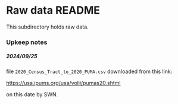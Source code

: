 # Raw data README

This subdirectory holds raw data.

### Upkeep notes

##### 2024/09/25

file `2020_Census_Tract_to_2020_PUMA.csv` downloaded from this link: 

https://usa.ipums.org/usa/volii/pumas20.shtml

on this date by SWN.
